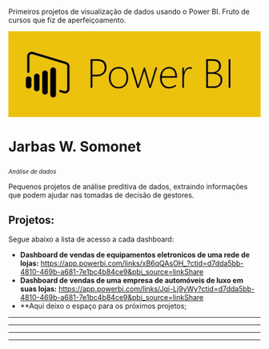 
Primeiros projetos de visualização de dados usando o Power BI. Fruto de cursos que fiz de aperfeiçoamento.

<p align="center">
  <img src="PowerBI-e1557666264791.jpg" >
</p>

# Jarbas W. Somonet
<sub>*Análise de dados*</sub>

Pequenos projetos de análise preditiva de dados, extraindo informações que podem ajudar
nas tomadas de decisão de gestores.





## Projetos:
Segue abaixo a lista de acesso a cada dashboard:

* **Dashboard de vendas de equipamentos eletronicos de uma rede de lojas:** https://app.powerbi.com/links/xB6qQAsOH_?ctid=d7dda5bb-4810-469b-a681-7e1bc4b84ce9&pbi_source=linkShare
* **Dashboard de vendas de uma empresa de automóveis de luxo em suas lojas:** https://app.powerbi.com/links/Jqi-Lj9yWy?ctid=d7dda5bb-4810-469b-a681-7e1bc4b84ce9&pbi_source=linkShare
* **Aqui deixo o espaço para os próximos projetos;
* **
* **
* **

---

